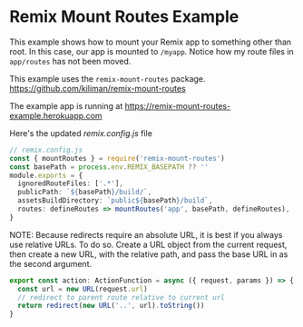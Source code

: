 # Remix Mount Routes Example

This example shows how to mount your Remix app to something other than root. In
this case, our app is mounted to `/myapp`. Notice how my route files in `app/routes`
has not been moved.

This example uses the `remix-mount-routes` package. https://github.com/kiliman/remix-mount-routes

The example app is running at https://remix-mount-routes-example.herokuapp.com

Here's the updated _remix.config.js_ file

```ts
// remix.config.js
const { mountRoutes } = require('remix-mount-routes')
const basePath = process.env.REMIX_BASEPATH ?? ''
module.exports = {
  ignoredRouteFiles: ['.*'],
  publicPath: `${basePath}/build/`,
  assetsBuildDirectory: `public${basePath}/build`,
  routes: defineRoutes => mountRoutes('app', basePath, defineRoutes),
}
```

NOTE: Because redirects require an absolute URL, it is best if you always use
relative URLs. To do so. Create a URL object from the current request, then
create a new URL, with the relative path, and pass the base URL in as the second
argument.

```ts
export const action: ActionFunction = async ({ request, params }) => {
  const url = new URL(request.url)
  // redirect to parent route relative to current url
  return redirect(new URL('..', url).toString())
}
```
